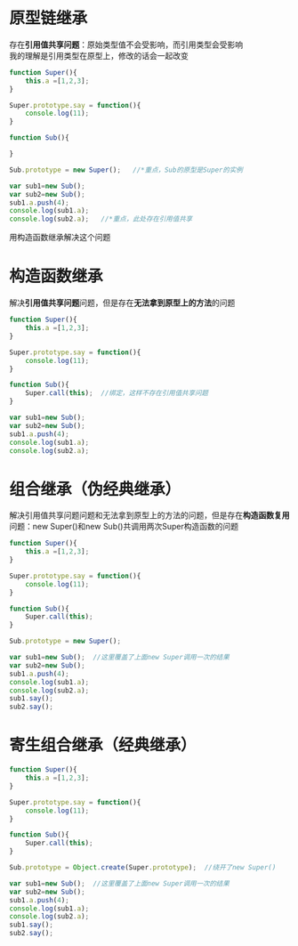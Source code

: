 # 原型链继承
存在**引用值共享问题**：原始类型值不会受影响，而引用类型会受影响  
我的理解是引用类型在原型上，修改的话会一起改变
```javascript
function Super(){
    this.a =[1,2,3];
}

Super.prototype.say = function(){
    console.log(11);
}

function Sub(){

}

Sub.prototype = new Super();   //*重点，Sub的原型是Super的实例

var sub1=new Sub();
var sub2=new Sub();
sub1.a.push(4);
console.log(sub1.a);
console.log(sub2.a);   //*重点，此处存在引用值共享
```
用构造函数继承解决这个问题
# 构造函数继承
解决**引用值共享问题**问题，但是存在**无法拿到原型上的方法**的问题
```javascript
function Super(){
    this.a =[1,2,3];
}

Super.prototype.say = function(){
    console.log(11);
}

function Sub(){
    Super.call(this);  //绑定，这样不存在引用值共享问题
}

var sub1=new Sub();
var sub2=new Sub();
sub1.a.push(4);
console.log(sub1.a);
console.log(sub2.a);   
```
# 组合继承（伪经典继承）
解决引用值共享问题问题和无法拿到原型上的方法的问题，但是存在**构造函数复用**问题：new Super()和new Sub()共调用两次Super构造函数的问题
```javascript
function Super(){
    this.a =[1,2,3];
}

Super.prototype.say = function(){
    console.log(11);
}

function Sub(){
    Super.call(this);
}

Sub.prototype = new Super();

var sub1=new Sub();  //这里覆盖了上面new Super调用一次的结果
var sub2=new Sub();
sub1.a.push(4);
console.log(sub1.a);
console.log(sub2.a); 
sub1.say();
sub2.say();
```
# 寄生组合继承（经典继承）
```javascript
function Super(){
    this.a =[1,2,3];
}

Super.prototype.say = function(){
    console.log(11);
}

function Sub(){
    Super.call(this);
}

Sub.prototype = Object.create(Super.prototype);  //绕开了new Super()

var sub1=new Sub();  //这里覆盖了上面new Super调用一次的结果
var sub2=new Sub();
sub1.a.push(4);
console.log(sub1.a);
console.log(sub2.a); 
sub1.say();
sub2.say();
```
